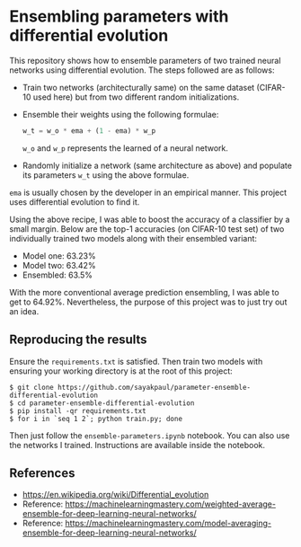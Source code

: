 # Ensembling parameters with differential evolution

This repository shows how to ensemble parameters of two trained neural networks using differential evolution. The steps
followed are as follows:

* Train two networks (architecturally same) on the same dataset (CIFAR-10 used here) but from two different random 
initializations.
* Ensemble their weights using the following formulae:
    
    ```py
    w_t = w_o * ema + (1 - ema) * w_p
    ```
  `w_o` and `w_p` represents the learned of a neural network.
* Randomly initialize a network (same architecture as above) and populate its parameters `w_t` using the above
formulae.

`ema` is usually chosen by the developer in an empirical manner. This project uses differential evolution to find it.

Using the above recipe, I was able to boost the accuracy of a classifier by a small margin. Below are the top-1
accuracies (on CIFAR-10 test set) of two individually trained two models along with their ensembled variant:

* Model one: 63.23%
* Model two: 63.42%
* Ensembled: 63.5%

With the more conventional average prediction ensembling, I was able to get to 64.92%. Nevertheless, the purpose of this 
project was to just try out an idea. 

## Reproducing the results

Ensure the `requirements.txt` is satisfied. Then train two models with ensuring your working directory is at the root
of this project:

```shell
$ git clone https://github.com/sayakpaul/parameter-ensemble-differential-evolution
$ cd parameter-ensemble-differential-evolution
$ pip install -qr requirements.txt
$ for i in `seq 1 2`; python train.py; done
```

Then just follow the `ensemble-parameters.ipynb` notebook. You can also use the networks I trained. Instructions are
available inside the notebook. 

## References

* https://en.wikipedia.org/wiki/Differential_evolution
* Reference: https://machinelearningmastery.com/weighted-average-ensemble-for-deep-learning-neural-networks/
* Reference: https://machinelearningmastery.com/model-averaging-ensemble-for-deep-learning-neural-networks/




